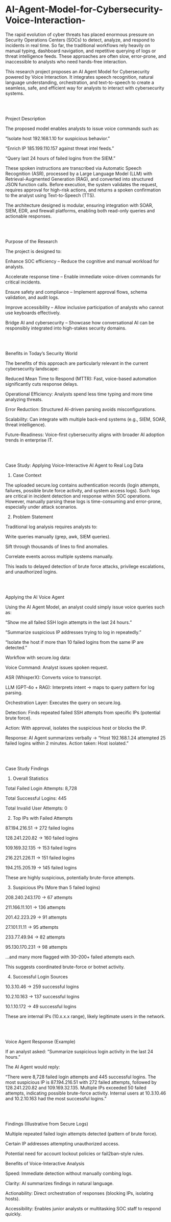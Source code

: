 # AI-Agent-Model-for-Cybersecurity-Voice-Interaction-
The rapid evolution of cyber threats has placed enormous pressure on Security Operations Centers (SOCs) to detect, analyze, and respond to incidents in real time. So far, the traditional workflows rely heavily on manual typing, dashboard navigation, and repetitive querying of logs or threat intelligence feeds. These approaches are often slow, error-prone, and inaccessible to analysts who need hands-free interaction.

This research project proposes an AI Agent Model for Cybersecurity powered by Voice Interaction. It integrates speech recognition, natural language understanding, orchestration, and text-to-speech to create a seamless, safe, and efficient way for analysts to interact with cybersecurity systems.




<br><br>




Project Description

The proposed model enables analysts to issue voice commands such as:

“Isolate host 192.168.1.10 for suspicious behavior.”

“Enrich IP 185.199.110.157 against threat intel feeds.”

“Query last 24 hours of failed logins from the SIEM.”

These spoken instructions are transcribed via Automatic Speech Recognition (ASR), processed by a Large Language Model (LLM) with Retrieval-Augmented Generation (RAG), and converted into structured JSON function calls. Before execution, the system validates the request, requires approval for high-risk actions, and returns a spoken confirmation to the analyst using Text-to-Speech (TTS).

The architecture designed is modular, ensuring integration with SOAR, SIEM, EDR, and firewall platforms, enabling both read-only queries and actionable responses.




<br><br>




Purpose of the Research

The project is designed to:

Enhance SOC efficiency – Reduce the cognitive and manual workload for analysts.

Accelerate response time – Enable immediate voice-driven commands for critical incidents.

Ensure safety and compliance – Implement approval flows, schema validation, and audit logs.

Improve accessibility – Allow inclusive participation of analysts who cannot use keyboards effectively.

Bridge AI and cybersecurity – Showcase how conversational AI can be responsibly integrated into high-stakes security domains.





<br><br>





Benefits in Today’s Security World

The benefits of this approach are particularly relevant in the current cybersecurity landscape:

Reduced Mean Time to Respond (MTTR): Fast, voice-based automation significantly cuts response delays.

Operational Efficiency: Analysts spend less time typing and more time analyzing threats.

Error Reduction: Structured AI-driven parsing avoids misconfigurations.

Scalability: Can integrate with multiple back-end systems (e.g., SIEM, SOAR, threat intelligence).

Future-Readiness: Voice-first cybersecurity aligns with broader AI adoption trends in enterprise IT.






<br><br>





Case Study: Applying Voice-Interactive AI Agent to Real Log Data
1. Case Context

The uploaded secure.log contains authentication records (login attempts, failures, possible brute force activity, and system access logs). Such logs are critical in incident detection and response within SOC operations. However, manually parsing these logs is time-consuming and error-prone, especially under attack scenarios.

2. Problem Statement

Traditional log analysis requires analysts to:

Write queries manually (grep, awk, SIEM queries).

Sift through thousands of lines to find anomalies.

Correlate events across multiple systems manually.

This leads to delayed detection of brute force attacks, privilege escalations, and unauthorized logins.





<br><br>




Applying the AI Voice Agent

Using the AI Agent Model, an analyst could simply issue voice queries such as:

“Show me all failed SSH login attempts in the last 24 hours.”

“Summarize suspicious IP addresses trying to log in repeatedly.”

“Isolate the host if more than 10 failed logins from the same IP are detected.”

Workflow with secure.log data:

Voice Command: Analyst issues spoken request.

ASR (WhisperX): Converts voice to transcript.

LLM (GPT-4o + RAG): Interprets intent → maps to query pattern for log parsing.

Orchestration Layer: Executes the query on secure.log.

Detection: Finds repeated failed SSH attempts from specific IPs (potential brute force).

Action: With approval, isolates the suspicious host or blocks the IP.

Response: AI Agent summarizes verbally → “Host 192.168.1.24 attempted 25 failed logins within 2 minutes. Action taken: Host isolated.”






<br><br>







Case Study Findings
1. Overall Statistics

Total Failed Login Attempts: 8,728

Total Successful Logins: 445

Total Invalid User Attempts: 0

2. Top IPs with Failed Attempts

87.194.216.51 → 272 failed logins

128.241.220.82 → 160 failed logins

109.169.32.135 → 153 failed logins

216.221.226.11 → 151 failed logins

194.215.205.19 → 145 failed logins

 These are highly suspicious, potentially brute-force attempts.

3. Suspicious IPs (More than 5 failed logins)

208.240.243.170 → 67 attempts

211.166.11.101 → 136 attempts

201.42.223.29 → 91 attempts

27.101.11.11 → 95 attempts

233.77.49.94 → 82 attempts

95.130.170.231 → 98 attempts

…and many more flagged with 30–200+ failed attempts each.

This suggests coordinated brute-force or botnet activity.

4. Successful Login Sources

10.3.10.46 → 259 successful logins

10.2.10.163 → 137 successful logins

10.1.10.172 → 49 successful logins

 These are internal IPs (10.x.x.x range), likely legitimate users in the network.





<br><br>


 

Voice Agent Response (Example)

If an analyst asked:
“Summarize suspicious login activity in the last 24 hours.”

The AI Agent would reply:

“There were 8,728 failed login attempts and 445 successful logins. The most suspicious IP is 87.194.216.51 with 272 failed attempts, followed by 128.241.220.82 and 109.169.32.135. Multiple IPs exceeded 50 failed attempts, indicating possible brute-force activity. Internal users at 10.3.10.46 and 10.2.10.163 had the most successful logins.”





<br><br>



Findings (Illustrative from Secure Logs)

Multiple repeated failed login attempts detected (pattern of brute force).

Certain IP addresses attempting unauthorized access.

Potential need for account lockout policies or fail2ban-style rules.




 Benefits of Voice-Interactive Analysis

Speed: Immediate detection without manually combing logs.

Clarity: AI summarizes findings in natural language.

Actionability: Direct orchestration of responses (blocking IPs, isolating hosts).

Accessibility: Enables junior analysts or multitasking SOC staff to respond quickly.
